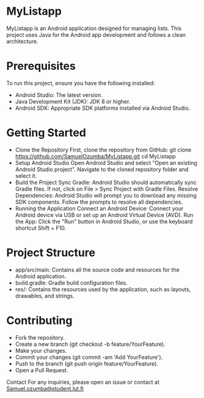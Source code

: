 # MyListapp
MyListapp is an Android application designed for managing lists. This project uses Java for the Android app development and follows a clean architecture.

# Prerequisites
To run this project, ensure you have the following installed:

* Android Studio: The latest version.
* Java Development Kit (JDK): JDK 8 or higher.
* Android SDK: Appropriate SDK platforms installed via Android Studio.

# Getting Started
* Clone the Repository
First, clone the repository from GitHub:
   git clone https://github.com/SamuelOzumba/MyListapp.git
   cd MyListapp
* Setup Android Studio
   Open Android Studio and select "Open an existing Android Studio project".
   Navigate to the cloned repository folder and select it.
* Build the Project
   Sync Gradle: Android Studio should automatically sync Gradle files. If not, click on File > Sync Project with Gradle Files.
   Resolve Dependencies: Android Studio will prompt you to download any missing SDK components. Follow the prompts to resolve all dependencies.
* Running the Application
   Connect an Android Device: Connect your Android device via USB or set up an Android Virtual Device (AVD).
   Run the App: Click the "Run" button in Android Studio, or use the keyboard shortcut Shift + F10.

# Project Structure
* app/src/main: Contains all the source code and resources for the Android application.
* build.gradle: Gradle build configuration files.
* res/: Contains the resources used by the application, such as layouts, drawables, and strings.

# Contributing
* Fork the repository.
* Create a new branch (git checkout -b feature/YourFeature).
* Make your changes.
* Commit your changes (git commit -am 'Add YourFeature').
* Push to the branch (git push origin feature/YourFeature).
* Open a Pull Request.


Contact
For any inquiries, please open an issue or contact at Samuel.ozumba@student.lut.fi
